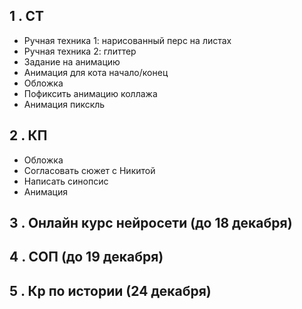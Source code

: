 ## 1 . **СТ** 
-  Ручная техника 1: нарисованный перс на листах 
- Ручная техника 2: глиттер 
- Задание на анимацию
- Анимация для кота начало/конец 
- Обложка
- Пофиксить анимацию коллажа 
- Анимация пикскль 
## 2 . **КП** 
- Обложка 
- Согласовать сюжет с Никитой 
- Написать синопсис 
- Анимация 
## 3 . **Онлайн курс нейросети** (до 18 декабря)
## 4 . **СОП** (до 19 декабря)
## 5 . **Кр по истории** (24 декабря)